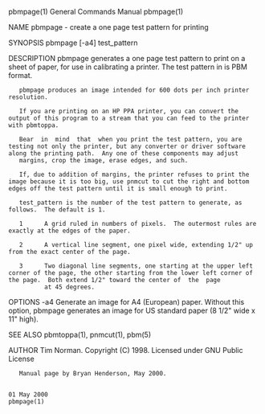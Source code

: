 pbmpage(1)                                                                               General Commands Manual                                                                               pbmpage(1)

NAME
       pbmpage - create a one page test pattern for printing

SYNOPSIS
       pbmpage [-a4] test_pattern

DESCRIPTION
       pbmpage generates a one page test pattern to print on a sheet of paper, for use in calibrating a printer.  The test pattern in is PBM format.

       pbmpage produces an image intended for 600 dots per inch printer resolution.

       If you are printing on an HP PPA printer, you can convert the output of this program to a stream that you can feed to the printer with pbmtoppa.

       Bear  in  mind  that  when you print the test pattern, you are testing not only the printer, but any converter or driver software along the printing path.  Any one of these components may adjust
       margins, crop the image, erase edges, and such.

       If, due to addition of margins, the printer refuses to print the image because it is too big, use pnmcut to cut the right and bottom edges off the test pattern until it is small enough to print.

       test_pattern is the number of the test pattern to generate, as follows.  The default is 1.

       1      A grid ruled in numbers of pixels.  The outermost rules are exactly at the edges of the paper.

       2      A vertical line segment, one pixel wide, extending 1/2" up from the exact center of the page.

       3      Two diagonal line segments, one starting at the upper left corner of the page, the other starting from the lower left corner of the page.  Both extend 1/2" toward the center of  the  page
              at 45 degrees.

OPTIONS
       -a4    Generate an image for A4 (European) paper.  Without this option, pbmpage generates an image for US standard paper (8 1/2" wide x 11" high).

SEE ALSO
       pbmtoppa(1), pnmcut(1), pbm(5)

AUTHOR
       Tim Norman.  Copyright (C) 1998.  Licensed under GNU Public License

       Manual page by Bryan Henderson, May 2000.

                                                                                               01 May 2000                                                                                     pbmpage(1)
